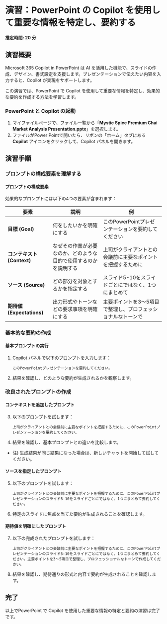 # 演習：PowerPoint の Copilot を使用して重要な情報を特定し、要約する

#### 推定時間: 20 分

## 演習概要
Microsoft 365 Copilot in PowerPoint は AI を活用した機能で、スライドの作成、デザイン、書式設定を支援します。プレゼンテーションで伝えたい内容を入力すると、Copilot が実現をサポートします。

この演習では、PowerPoint で Copilot を使用して重要な情報を特定し、効果的な要約を作成する方法を学習します。

### PowerPoint と Copilot の起動
1. マイファイルページで、ファイル一覧から「**Mystic Spice Premium Chai Market Analysis Presentation.pptx**」を選択します。
2. ファイルがPower Pointで開いたら、リボンの「ホーム」タブにある **Copilot** アイコンをクリックして、Copilot パネルを開きます。

## 演習手順

### プロンプトの構成要素を理解する

#### プロンプトの構成要素
効果的なプロンプトには以下の4つの要素が含まれます：

| 要素 | 説明 | 例 |
|------|------|-----|
| **目標 (Goal)** | 何をしたいかを明確にする | このPowerPointプレゼンテーションを要約してください |
| **コンテキスト (Context)** | なぜその作業が必要なのか、どのような目的で使用するのかを説明する | 上司がクライアントとの会議前に主要なポイントを把握するために |
| **ソース (Source)** | どの部分を対象とするかを指定する | スライド5-10をスライドごとにではなく、1つにまとめて |
| **期待値 (Expectations)** | 出力形式やトーンなどの要求事項を明確にする | 主要ポイントを3～5項目で整理し、プロフェッショナルなトーンで |


###  基本的な要約の作成

#### 基本プロンプトの実行
1. Copilot パネルで以下のプロンプトを入力します：
   ```
   このPowerPointプレゼンテーションを要約してください。
   ```
2. 結果を確認し、どのような要約が生成されるかを観察します。

### 改良されたプロンプトの作成

#### コンテキストを追加したプロンプト
3. 以下のプロンプトを試します：
   ```
   上司がクライアントとの会議前に主要なポイントを把握するために、このPowerPointプレゼンテーションを要約してください。
   ```

4. 結果を確認し、基本プロンプトとの違いを比較します。
 - 注) 生成結果が同じ結果になった場合は、新しいチャットを開始して試してください。

#### ソースを指定したプロンプト
5. 以下のプロンプトを試します：
   ```
   上司がクライアントとの会議前に主要なポイントを把握するために、このPowerPointプレゼンテーションのスライド5-10をスライドごとにではなく、1つにまとめて要約してください。
   ```

6. 特定のスライドに焦点を当てた要約が生成されることを確認します。

#### 期待値を明確にしたプロンプト
7. 以下の完成されたプロンプトを試します：
   ```
   上司がクライアントとの会議前に主要なポイントを把握するために、このPowerPointプレゼンテーションのスライド5-10をスライドごとにではなく、1つにまとめて要約してください。主要ポイントを3～5項目で整理し、プロフェッショナルなトーンで作成してください。
   ```
8. 結果を確認し、期待通りの形式と内容で要約が生成されることを確認します。
## 完了

以上でPowerPoint で Copilot を使用した重要な情報の特定と要約の演習は完了です。
